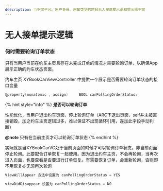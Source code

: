 ```yaml
---
description: 当不同平台、用户身份、用车类型的时候无人接单提示语和提示框不同
---
```


# 无人接单提示逻辑

### 何时需要轮询订单状态

只有当用户当前在约车主页且存在未完成订单的情况才需要轮询订单，以确保App展示正确的约车状态页面。

约车主页 XYBookCarViewController 中提供一个展示是否需要轮询订单状态的接口变量

```objectivec
@property(nonatomic , assign)     BOOL canPollingOrderStatus;
```

{% hint style="info" %}
**是否可以轮询订单**

 性能优化，当用户退出约车页面，停止轮询订单（ARC下退出页面，self并未被直接销毁，加之约车主页逻辑过多，难以保证不出现循环引用，遂加此字段手动判断）

 **@note** 只有在当前主页才可以轮询订单状态
{% endhint %}

实际就是当XYBookCarVC处于当前页面的时候才可以轮询订单状态，非当前页面停止轮询。此要配合订单恢复一起使用。因为退出约车主页，不会再轮询，当再次进入页面，也要查看是否要进行订单恢复。有需要恢复订单，会重新轮询，否则即不用恢复亦无须再次轮询

```objectivec
ViewWillAppear 方法中设置为 canPollingOrderStatus = YES

viewDidDisappear 设置为 canPollingOrderStatus = NO

```



